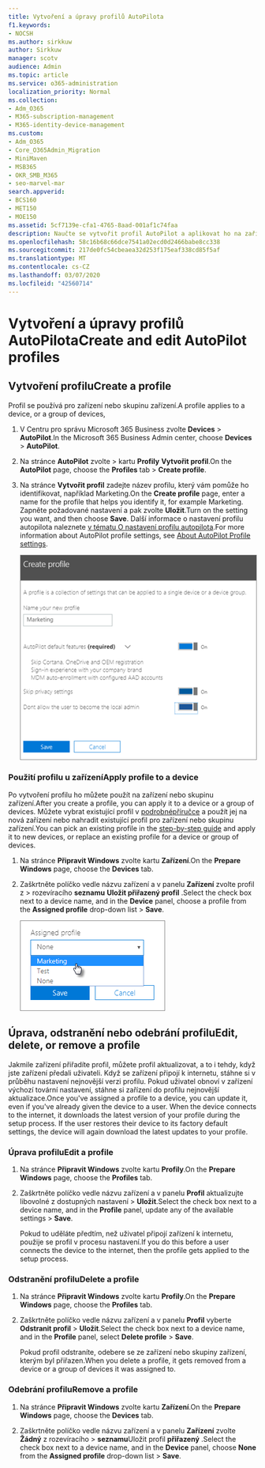```yaml
---
title: Vytvoření a úpravy profilů AutoPilota
f1.keywords:
- NOCSH
ms.author: sirkkuw
author: Sirkkuw
manager: scotv
audience: Admin
ms.topic: article
ms.service: o365-administration
localization_priority: Normal
ms.collection:
- Adm_O365
- M365-subscription-management
- M365-identity-device-management
ms.custom:
- Adm_O365
- Core_O365Admin_Migration
- MiniMaven
- MSB365
- OKR_SMB_M365
- seo-marvel-mar
search.appverid:
- BCS160
- MET150
- MOE150
ms.assetid: 5cf7139e-cfa1-4765-8aad-001af1c74faa
description: Naučte se vytvořit profil AutoPilot a aplikovat ho na zařízení, stejně jako upravit nebo odstranit profil nebo odebrat profil ze zařízení.
ms.openlocfilehash: 58c16b68c66dce7541a02ecd0d2466babe8cc338
ms.sourcegitcommit: 217de0fc54cbeaea32d253f175eaf338cd85f5af
ms.translationtype: MT
ms.contentlocale: cs-CZ
ms.lasthandoff: 03/07/2020
ms.locfileid: "42560714"
---
```

# <a name="create-and-edit-autopilot-profiles"></a><span data-ttu-id="8ede8-103">Vytvoření a úpravy profilů AutoPilota</span><span class="sxs-lookup"><span data-stu-id="8ede8-103">Create and edit AutoPilot profiles</span></span>

## <a name="create-a-profile"></a><span data-ttu-id="8ede8-104">Vytvoření profilu</span><span class="sxs-lookup"><span data-stu-id="8ede8-104">Create a profile</span></span>

<span data-ttu-id="8ede8-105">Profil se používá pro zařízení nebo skupinu zařízení.</span><span class="sxs-lookup"><span data-stu-id="8ede8-105">A profile applies to a device, or a group of devices,</span></span>
  
1. <span data-ttu-id="8ede8-106">V Centru pro správu Microsoft 365 Business zvolte **Devices** \> **AutoPilot**.</span><span class="sxs-lookup"><span data-stu-id="8ede8-106">In the Microsoft 365 Business Admin center, choose **Devices** \> **AutoPilot**.</span></span>
  
2. <span data-ttu-id="8ede8-107">Na stránce **AutoPilot** zvolte \> kartu **Profily** **Vytvořit profil**.</span><span class="sxs-lookup"><span data-stu-id="8ede8-107">On the **AutoPilot** page, choose the **Profiles** tab \> **Create profile**.</span></span>
    
3. <span data-ttu-id="8ede8-108">Na stránce **Vytvořit profil** zadejte název profilu, který vám pomůže ho identifikovat, například Marketing.</span><span class="sxs-lookup"><span data-stu-id="8ede8-108">On the **Create profile** page, enter a name for the profile that helps you identify it, for example Marketing.</span></span> <span data-ttu-id="8ede8-109">Zapněte požadované nastavení a pak zvolte **Uložit**.</span><span class="sxs-lookup"><span data-stu-id="8ede8-109">Turn on the setting you want, and then choose **Save**.</span></span> <span data-ttu-id="8ede8-110">Další informace o nastavení profilu autopilota naleznete [v tématu O nastavení profilu autopilota](autopilot-profile-settings.md).</span><span class="sxs-lookup"><span data-stu-id="8ede8-110">For more information about AutoPilot profile settings, see [About AutoPilot Profile settings](autopilot-profile-settings.md).</span></span>
    
    ![Enter name and turn on settings in the Create profile panel.](../media/63b5a00d-6a5d-48d0-9557-e7531e80702a.png)
  
### <a name="apply-profile-to-a-device"></a><span data-ttu-id="8ede8-112">Použití profilu u zařízení</span><span class="sxs-lookup"><span data-stu-id="8ede8-112">Apply profile to a device</span></span>

<span data-ttu-id="8ede8-113">Po vytvoření profilu ho můžete použít na zařízení nebo skupinu zařízení.</span><span class="sxs-lookup"><span data-stu-id="8ede8-113">After you create a profile, you can apply it to a device or a group of devices.</span></span> <span data-ttu-id="8ede8-114">Můžete vybrat existující profil v [podrobnépříručce](add-autopilot-devices-and-profile.md) a použít jej na nová zařízení nebo nahradit existující profil pro zařízení nebo skupinu zařízení.</span><span class="sxs-lookup"><span data-stu-id="8ede8-114">You can pick an existing profile in the [step-by-step guide](add-autopilot-devices-and-profile.md) and apply it to new devices, or replace an existing profile for a device or group of devices.</span></span> 
  
1. <span data-ttu-id="8ede8-115">Na stránce **Připravit Windows** zvolte kartu **Zařízení**.</span><span class="sxs-lookup"><span data-stu-id="8ede8-115">On the **Prepare Windows** page, choose the **Devices** tab.</span></span> 
    
2. <span data-ttu-id="8ede8-116">Zaškrtněte políčko vedle názvu zařízení a v panelu **Zařízení** zvolte profil z \> rozevíracího **seznamu** **Uložit přiřazený profil** .</span><span class="sxs-lookup"><span data-stu-id="8ede8-116">Select the check box next to a device name, and in the **Device** panel, choose a profile from the **Assigned profile** drop-down list \> **Save**.</span></span>
    
    ![In the Device panel, select an Assigned profile to apply it.](../media/ed0ce33f-9241-4403-a5de-2dddffdc6fb9.png)
  
## <a name="edit-delete-or-remove-a-profile"></a><span data-ttu-id="8ede8-118">Úprava, odstranění nebo odebrání profilu</span><span class="sxs-lookup"><span data-stu-id="8ede8-118">Edit, delete, or remove a profile</span></span>

<span data-ttu-id="8ede8-p103">Jakmile zařízení přiřadíte profil, můžete profil aktualizovat, a to i tehdy, když jste zařízení předali uživateli. Když se zařízení připojí k internetu, stáhne si v průběhu nastavení nejnovější verzi profilu. Pokud uživatel obnoví v zařízení výchozí tovární nastavení, stáhne si zařízení do profilu nejnovější aktualizace.</span><span class="sxs-lookup"><span data-stu-id="8ede8-p103">Once you've assigned a profile to a device, you can update it, even if you've already given the device to a user. When the device connects to the internet, it downloads the latest version of your profile during the setup process. If the user restores their device to its factory default settings, the device will again download the latest updates to your profile.</span></span> 
  
### <a name="edit-a-profile"></a><span data-ttu-id="8ede8-122">Úprava profilu</span><span class="sxs-lookup"><span data-stu-id="8ede8-122">Edit a profile</span></span>

1. <span data-ttu-id="8ede8-123">Na stránce **Připravit Windows** zvolte kartu **Profily**.</span><span class="sxs-lookup"><span data-stu-id="8ede8-123">On the **Prepare Windows** page, choose the **Profiles** tab.</span></span> 
    
2. <span data-ttu-id="8ede8-124">Zaškrtněte políčko vedle názvu zařízení a v panelu **Profil** aktualizujte libovolné z dostupných nastavení \> **Uložit**.</span><span class="sxs-lookup"><span data-stu-id="8ede8-124">Select the check box next to a device name, and in the **Profile** panel, update any of the available settings \> **Save**.</span></span>
    
    <span data-ttu-id="8ede8-125">Pokud to uděláte předtím, než uživatel připojí zařízení k internetu, použije se profil v procesu nastavení.</span><span class="sxs-lookup"><span data-stu-id="8ede8-125">If you do this before a user connects the device to the internet, then the profile gets applied to the setup process.</span></span>
    
### <a name="delete-a-profile"></a><span data-ttu-id="8ede8-126">Odstranění profilu</span><span class="sxs-lookup"><span data-stu-id="8ede8-126">Delete a profile</span></span>

1. <span data-ttu-id="8ede8-127">Na stránce **Připravit Windows** zvolte kartu **Profily**.</span><span class="sxs-lookup"><span data-stu-id="8ede8-127">On the **Prepare Windows** page, choose the **Profiles** tab.</span></span> 
    
2. <span data-ttu-id="8ede8-128">Zaškrtněte políčko vedle názvu zařízení a v panelu **Profil** vyberte **Odstranit profil** \> **Uložit**.</span><span class="sxs-lookup"><span data-stu-id="8ede8-128">Select the check box next to a device name, and in the **Profile** panel, select **Delete profile** \> **Save**.</span></span>
    
    <span data-ttu-id="8ede8-129">Pokud profil odstraníte, odebere se ze zařízení nebo skupiny zařízení, kterým byl přiřazen.</span><span class="sxs-lookup"><span data-stu-id="8ede8-129">When you delete a profile, it gets removed from a device or a group of devices it was assigned to.</span></span>
    
### <a name="remove-a-profile"></a><span data-ttu-id="8ede8-130">Odebrání profilu</span><span class="sxs-lookup"><span data-stu-id="8ede8-130">Remove a profile</span></span>

1. <span data-ttu-id="8ede8-131">Na stránce **Připravit Windows** zvolte kartu **Zařízení**.</span><span class="sxs-lookup"><span data-stu-id="8ede8-131">On the **Prepare Windows** page, choose the **Devices** tab.</span></span> 
    
2. <span data-ttu-id="8ede8-132">Zaškrtněte políčko vedle názvu zařízení a v panelu **Zařízení** zvolte **Žádný** z rozevíracího \> **seznamu**Uložit profil **přiřazený** .</span><span class="sxs-lookup"><span data-stu-id="8ede8-132">Select the check box next to a device name, and in the **Device** panel, choose **None** from the **Assigned profile** drop-down list \> **Save**.</span></span>
    
